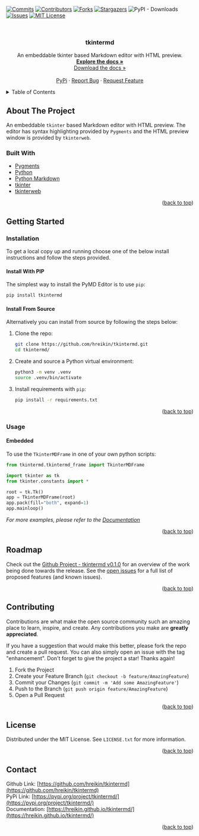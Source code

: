 <div id="top"></div>
<!--
*** Thanks for checking out the Best-README-Template. If you have a suggestion
*** that would make this better, please fork the repo and create a pull request
*** or simply open an issue with the tag "enhancement".
*** Don't forget to give the project a star!
*** Thanks again! Now go create something AMAZING! :D
-->

<!-- PROJECT SHIELDS -->
<!--
*** I'm using markdown "reference style" links for readability.
*** Reference links are enclosed in brackets [ ] instead of parentheses ( ).
*** See the bottom of this document for the declaration of the reference variables
*** for contributors-url, forks-url, etc. This is an optional, concise syntax you may use.
*** https://www.markdownguide.org/basic-syntax/#reference-style-links
-->
[![Commits][commit-shield]][commit-url]
[![Contributors][contributors-shield]][contributors-url]
[![Forks][forks-shield]][forks-url]
[![Stargazers][stars-shield]][stars-url]
![PyPI - Downloads](https://img.shields.io/pypi/dm/tkintermd?style=for-the-badge)    <!-- This link wont work in the reference style. -->
[![Issues][issues-shield]][issues-url]
[![MIT License][license-shield]][license-url]

<!-- PROJECT LOGO -->
<br />
<div align="center">
  <!-- <a href="https://github.com/hreikin/tkintermd">
    <img src="images/logo.png" alt="Logo" width="80" height="80">
  </a> -->

<h3 align="center">tkintermd</h3>

  <p align="center">
    An embeddable tkinter based Markdown editor with HTML preview.
    <br />
    <a href="https://hreikin.github.io/tkintermd"><strong>Explore the docs »</strong></a>
    <br />
    <a href="https://hreikin.github.io/tkintermd/pdf/tkintermd-documentation-LATEST.pdf">Download the docs »</a>
    <br />
    <br />
    <!-- <a href="https://github.com/hreikin/tkintermd">View Demo</a> -->
    <!-- · -->
    <a href="https://pypi.org/project/tkintermd/">PyPi</a>
    ·
    <a href="https://github.com/hreikin/tkintermd/issues">Report Bug</a>
    ·
    <a href="https://github.com/hreikin/tkintermd/issues">Request Feature</a>
  </p>
</div>

<!-- TABLE OF CONTENTS -->
<details>
  <summary>Table of Contents</summary>
  <ol>
    <li>
      <a href="#about-the-project">About The Project</a>
      <ul>
        <li><a href="#built-with">Built With</a></li>
      </ul>
    </li>
    <li>
      <a href="#getting-started">Getting Started</a>
      <ul>
        <!-- <li><a href="#prerequisites">Prerequisites</a></li> -->
        <li>
          <a href="#installation">Installation</a>
          <ul>
            <li><a href="#install-with-pip">Install With PIP</a></li>
            <li><a href="#install-from-source">Install From Source</a></li>
          </ul>
        </li>
        <li>
          <a href="#usage">Usage</a>
          <ul>
            <!-- <li><a href="#standalone">Standalone</a></li> -->
            <li><a href="#embedded">Embedded</a></li>
          </ul>
        </li>
      </ul>
    </li>
    <li><a href="#roadmap">Roadmap</a></li>
    <li><a href="#contributing">Contributing</a></li>
    <li><a href="#license">License</a></li>
    <li><a href="#contact">Contact</a></li>
    <!-- <li><a href="#acknowledgments">Acknowledgments</a></li> -->
  </ol>
</details>

<!-- ABOUT THE PROJECT -->
## About The Project

<!-- [![Product Name Screen Shot][product-screenshot]](https://example.com) -->

An embeddable `tkinter` based Markdown editor with HTML preview. The editor has 
syntax highlighting provided by `Pygments` and the HTML preview window is 
provided by `tkinterweb`.

<!-- <p align="right">(<a href="#top">back to top</a>)</p> -->

### Built With

* [Pygments](https://github.com/pygments/pygments)
* [Python](https://www.python.org/)
* [Python Markdown](https://github.com/Python-Markdown/markdown)
* [tkinter](https://docs.python.org/3/library/tkinter.html)
* [tkinterweb](https://github.com/Andereoo/TkinterWeb)

<p align="right">(<a href="#top">back to top</a>)</p>

<!-- GETTING STARTED -->
## Getting Started
<!-- ### Prerequisites

This is an example of how to list things you need to use the software and how to install them.
* npm
  ```sh
  npm install npm@latest -g
  ``` -->

### Installation
To get a local copy up and running choose one of the below install instructions and follow the steps provided.

#### Install With PIP

The simplest way to install the PyMD Editor is to use `pip`:

```sh
pip install tkintermd
```

#### Install From Source

Alternatively you can install from source by following the steps below:

1. Clone the repo:
   ```sh
   git clone https://github.com/hreikin/tkintermd.git
   cd tkintermd/
   ```
2. Create and source a Python virtual environment:
   ```sh
   python3 -m venv .venv
   source .venv/bin/activate
   ```
3. Install requirements with `pip`:
   ```sh
   pip install -r requirements.txt
   ```

<p align="right">(<a href="#top">back to top</a>)</p>

<!-- USAGE EXAMPLES -->
### Usage

#### Embedded

To use the `TkinterMDFrame` in one of your own python scripts:

```python
from tkintermd.tkintermd_frame import TkinterMDFrame

import tkinter as tk
from tkinter.constants import *

root = tk.Tk()
app = TkinterMDFrame(root)
app.pack(fill="both", expand=1)
app.mainloop()
```

_For more examples, please refer to the [Documentation](https://hreikin.github.io/tkintermd)_

<p align="right">(<a href="#top">back to top</a>)</p>

<!-- ROADMAP -->
## Roadmap

<!-- - [ ] Feature 1
- [ ] Feature 2
- [ ] Feature 3
    - [ ] Nested Feature -->

Check out the [Github Project - tkintermd v0.1.0](https://github.com/users/hreikin/projects/1/) for an overview of the work being done towards the release.
See the [open issues](https://github.com/hreikin/tkintermd/issues) for a full list of proposed features (and known issues).

<p align="right">(<a href="#top">back to top</a>)</p>

<!-- CONTRIBUTING -->
## Contributing

Contributions are what make the open source community such an amazing place to learn, inspire, and create. Any contributions you make are **greatly appreciated**.

If you have a suggestion that would make this better, please fork the repo and create a pull request. You can also simply open an issue with the tag "enhancement".
Don't forget to give the project a star! Thanks again!

1. Fork the Project
2. Create your Feature Branch (`git checkout -b feature/AmazingFeature`)
3. Commit your Changes (`git commit -m 'Add some AmazingFeature'`)
4. Push to the Branch (`git push origin feature/AmazingFeature`)
5. Open a Pull Request

<p align="right">(<a href="#top">back to top</a>)</p>

<!-- LICENSE -->
## License

Distributed under the MIT License. See `LICENSE.txt` for more information.

<p align="right">(<a href="#top">back to top</a>)</p>

<!-- CONTACT -->
## Contact

Github Link: [https://github.com/hreikin/tkintermd](https://github.com/hreikin/tkintermd)  
PyPi Link: [https://pypi.org/project/tkintermd/](https://pypi.org/project/tkintermd/)  
Documentation: [https://hreikin.github.io/tkintermd/](https://hreikin.github.io/tkintermd/)

<p align="right">(<a href="#top">back to top</a>)</p>

<!-- ACKNOWLEDGMENTS
## Acknowledgments

* []()
* []()
* []()

<p align="right">(<a href="#top">back to top</a>)</p> -->

<!-- MARKDOWN LINKS & IMAGES -->
<!-- https://www.markdownguide.org/basic-syntax/#reference-style-links -->
[contributors-shield]: https://img.shields.io/github/contributors/hreikin/tkintermd.svg?style=for-the-badge
[contributors-url]: https://github.com/hreikin/tkintermd/graphs/contributors
[forks-shield]: https://img.shields.io/github/forks/hreikin/tkintermd.svg?style=for-the-badge
[forks-url]: https://github.com/hreikin/tkintermd/network/members
[stars-shield]: https://img.shields.io/github/stars/hreikin/tkintermd.svg?style=for-the-badge
[stars-url]: https://github.com/hreikin/tkintermd/stargazers
[issues-shield]: https://img.shields.io/github/issues/hreikin/tkintermd.svg?style=for-the-badge
[issues-url]: https://github.com/hreikin/tkintermd/issues
[license-shield]: https://img.shields.io/github/license/hreikin/tkintermd.svg?style=for-the-badge
[license-url]: https://github.com/hreikin/tkintermd/blob/master/LICENSE.txt
<!-- [linkedin-shield]: https://img.shields.io/badge/-LinkedIn-black.svg?style=for-the-badge&logo=linkedin&colorB=555 -->
<!-- [linkedin-url]: https://linkedin.com/in/linkedin_username -->
<!-- [product-screenshot]: images/screenshot.png -->
[commit-shield]: https://img.shields.io/github/commit-activity/m/hreikin/tkintermd?style=for-the-badge
[commit-url]: https://github.com/hreikin/tkintermd/graphs/commit-activity
